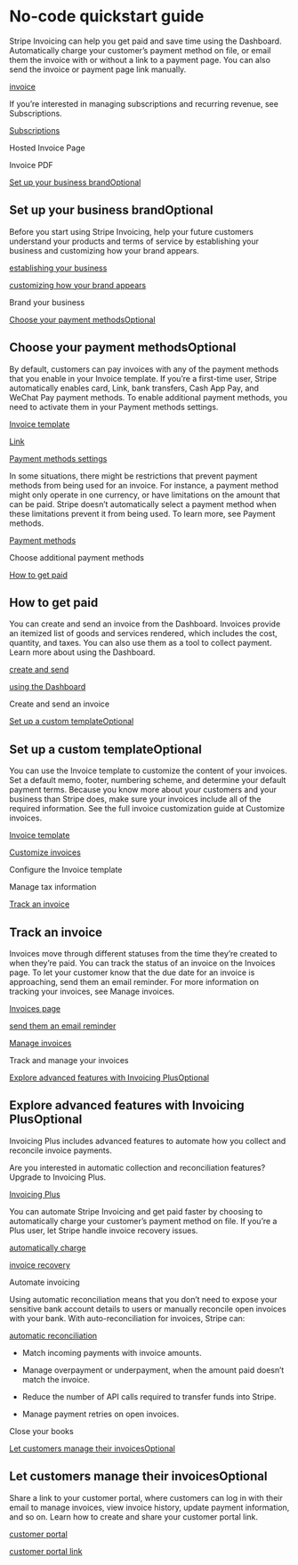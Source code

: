# No-code quickstart guide

Stripe Invoicing can help you get paid and save time using the Dashboard. Automatically charge your customer’s payment method on file, or email them the invoice with or without a link to a payment page. You can also send the invoice or payment page link manually.

[invoice](/api/invoices)

If you’re interested in managing subscriptions and recurring revenue, see Subscriptions.

[Subscriptions](/billing)

Hosted Invoice Page

Invoice PDF

[Set up your business brandOptional](#establish-business)

## Set up your business brandOptional

Before you start using Stripe Invoicing, help your future customers understand your products and terms of service by establishing your business and customizing how your brand appears.

[establishing your business](https://dashboard.stripe.com/settings/account?support_details)

[customizing how your brand appears](https://dashboard.stripe.com/settings/branding)

Brand your business

[Choose your payment methodsOptional](#payment-methods)

## Choose your payment methodsOptional

By default, customers can pay invoices with any of the payment methods that you enable in your Invoice template. If you’re a first-time user, Stripe automatically enables card, Link, bank transfers, Cash App Pay, and WeChat Pay payment methods. To enable additional payment methods, you need to activate them in your Payment methods settings.

[Invoice template](https://dashboard.stripe.com/settings/billing/invoice)

[Link](/payments/link)

[Payment methods settings](https://dashboard.stripe.com/settings/payment_methods)

In some situations, there might be restrictions that prevent payment methods from being used for an invoice. For instance, a payment method might only operate in one currency, or have limitations on the amount that can be paid. Stripe doesn’t automatically select a payment method when these limitations prevent it from being used. To learn more, see Payment methods.

[Payment methods](/invoicing/payment-methods#supported)

Choose additional payment methods

[How to get paid](#get-paid)

## How to get paid

You can create and send an invoice from the Dashboard. Invoices provide an itemized list of goods and services rendered, which includes the cost, quantity, and taxes. You can also use them as a tool to collect payment. Learn more about using the Dashboard.

[create and send](https://dashboard.stripe.com/invoices/create)

[using the Dashboard](/invoicing/dashboard)

Create and send an invoice

[Set up a custom templateOptional](#custom-templates)

## Set up a custom templateOptional

You can use the Invoice template to customize ​​the content of your invoices. Set a default memo, footer, numbering scheme, and determine your default payment terms. Because you know more about your customers and your business than Stripe does, make sure your invoices include all of the required information. See the full invoice customization guide at Customize invoices.

[Invoice template](https://dashboard.stripe.com/account/billing/invoice)

[Customize invoices](/invoicing/customize)

Configure the Invoice template

Manage tax information

[Track an invoice](#track-invoice)

## Track an invoice

Invoices move through different statuses from the time they’re created to when they’re paid. You can track the status of an invoice on the Invoices page. To let your customer know that the due date for an invoice is approaching, send them an email reminder. For more information on tracking your invoices, see Manage invoices.

[Invoices page](https://dashboard.stripe.com/test/invoices)

[send them an email reminder](/invoicing/send-email)

[Manage invoices](/invoicing/dashboard/manage-invoices)

Track and manage your invoices

[Explore advanced features with Invoicing PlusOptional](#invoicing-plus)

## Explore advanced features with Invoicing PlusOptional

Invoicing Plus includes advanced features to automate how you collect and reconcile invoice payments.

Are you interested in automatic collection and reconciliation features? Upgrade to Invoicing Plus.

[Invoicing Plus](https://stripe.com/invoicing/pricing)

You can automate Stripe Invoicing and get paid faster by choosing to automatically charge your customer’s payment method on file. If you’re a Plus user, let Stripe handle invoice recovery issues.

[automatically charge](/invoicing/automatic-charging)

[invoice recovery](/invoicing/automatic-collection)

Automate invoicing

Using automatic reconciliation means that you don’t need to expose your sensitive bank account details to users or manually reconcile open invoices with your bank. With auto-reconciliation for invoices, Stripe can:

[automatic reconciliation](/invoicing/automatic-reconciliation)

- Match incoming payments with invoice amounts.

- Manage overpayment or underpayment, when the amount paid doesn’t match the invoice.

- Reduce the number of API calls required to transfer funds into Stripe.

- Manage payment retries on open invoices.

Close your books

[Let customers manage their invoicesOptional](#customer-portal)

## Let customers manage their invoicesOptional

Share a link to your customer portal, where customers can log in with their email to manage invoices, view invoice history, update payment information, and so on. Learn how to create and share your customer portal link.

[customer portal](/billing/subscriptions/customer-portal)

[customer portal link](/customer-management/activate-no-code-customer-portal)
